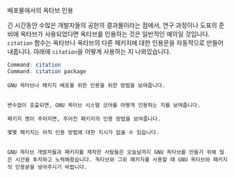 배포물에서의 옥타브 인용

 긴 시간동안 수많은 개발자들의 공헌의 결과물이라는 점에서, 연구 과정이나 도표의 준비에 옥타브가 사용되었다면 옥타브를 인용하는 것은 일반적인 예의일 것입니다. `citation` 함수는 옥타브나 옥타브의 다른 패키지에 대한 인용문을 자동적으로 만들어 내줍니다. 아래에 `citation`을 어떻게 사용하는 지 나와있습니다.

```Octave
Command: citation
Command: citation package
```

	GNU 옥타브나 패키지 배포를 위한 인용을 위한 방법을 보여줍니다.


	변수없이 호출되면, GNU 옥타브 시스템 코어를 어떻게 인용하는 지를 보여줍니다.

	패키지 명이 주어지면, 주어진 패키지의 인용 방법을 보여줍니다.

 	몇몇 패키지는 아직 인용 방법에 대한 지시가 없을 수 있습니다.


	GNU 옥타브 개발자들과 패키지를 제작한 사람들은 오늘날까지 GNU 옥타브를 만들기 위해 많은 시간을 투자하고 노력해왔습니다. 옥타브와 그외 패키지를 사용할 때 GNU 옥타브와 패키지의 인용문을 넣어주시기 바랍니다.
